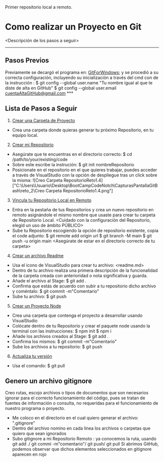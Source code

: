 Primer repositorio local a remoto.
# Como realizar un Proyecto en Git
<Descripción de los pasos a seguir>

***
## Pasos Previos

Previamente se decargó el programa en: [GitForWindows](https://gitforwindows.org/); y se procedió a su correcta configuración, incluyendo su inicialización a través del cmd
con de la instrucción :
                                $ git config --global user.name "Tu nombre igual al que te diste de alta en GitHub"
                                $ git config --global user.email cuentaAltaGitHub@gmail.com
                                ***
## Lista de Pasos a Seguir

1. [Crear una Carpeta de Proyecto](#Crear-una-Carpeta-de-Proyecto)
* Crea una carpeta donde quieras generar tu próximo Repositorio, en tu equipo local.

2. [Crear mi Repositorio](#Crear-mi-Repositorio)
* Asegúrate que te encuentras en el directorio correcto:  $ cd /path/to/your/existing/code
* Sobre este escribe la instrución:                       $ git init nombreRepositorio
* Posicionate en el repositorio en el que quieres trabajar, puedes acceder a través de VisualStudio con la opción de despliegue tras un click sobre la misma: <open in integarted terminal>
![Creo Carpeta RepositorioReto1.4]["C:\Users\Usuario\Desktop\BootCampCodeNotch\CapturasPantallaGitBash\reto_2\Creo Carpeta RepositorioReto1.4.png"]

3. [Vincula tu Repositorio Local en Remoto](#Vincula-tu-Repositorio-Local-en-Remoto)
* Entra en la pestaña de tus Repositorios y crea un nuevo repositorio en remoto asignándole el mismo nombre que usaste para crear tu carpeta de Repositorio Local.
<Cuidado con la configuración del Repositorio, elegid un uso de ámbito PÚBLICO>
* Sube tu Repositorio escogiendo la opción de repositorio existente, copia el code adjunto: $ git remote add origin url
                                                                                            $ git branch -M main
                                                                                            $ git push -u origin main
<Asegúrate de estar en el directorio correcto de tu carpeta>

4. [Crear un archivo Readme](#Crear-un-archico-Readme)
* Usa el icono <New file> de VisualStudio para crear tu archivo: <readme.md>
* Dentro de tu archivo realiza una primera descripción de la funcionalidad de la carpeta creada con anterioridad o nota significativa y guarda.
* Añade el archivo al Stage:                                                            $ git add .
* Confirma que estás de acuerdo con subir a tu repositorio dicho archivo y coméntalo:   $ git commit -m"Comentario"
* Sube tu archivo:                                                                      $ git push

5. [Crear un Proyecto Node](#Crear-un-Proyecto-Node)
* Crea una carpeta que contenga el proyecto a desarrollar usando VisualStudio <New File>
* Colócate dentro de tu Repositorio y crear el paquete node usando la terminal con las instrucciones:   $ npm init
                                                                                                        $ npm i
* Añade los archivos creados al Stage:          $ git add .
* Confirma los mismos:                          $ git commit -m"Comentario"
* Sube los archivos a tu repositorio:           $ git push

6. [Actualiza tu versión](#Actualiza-tu-versión)
* Usa el comando:                               $ git pull

## Genero un archivo gitignore
Creo rutas, escojo archivos o tipos de documentos que son necesarios ignorar para el correcto funcionamiento del código, pues se tratan de fuentes de información o consulta, no requeridas para el funcionamiento de nuestro programa o proyecto.
* Me coloco en el directorio en el cual quiero generar el archivo:  ".gitignore"
* Dentro del archivo nomino en cada línea los archivos o carpetas que quiero que sean ignorados
* Subo gitignore a mi Repositorio Remoto : ya conocemos la ruta, usando git add ./ git commi -m"comentario"/ git push/ git pull
Si abrimos GitHub, podemos observar que dichos elementos seleccionados en gitignore aparecen en rojo